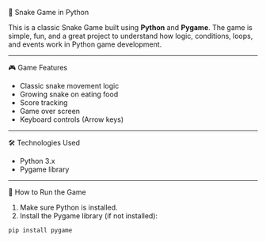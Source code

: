  🐍 Snake Game in Python

This is a classic Snake Game built using **Python** and **Pygame**. The game is simple, fun, and a great project to understand how logic, conditions, loops, and events work in Python game development.

---

🎮 Game Features

- Classic snake movement logic
- Growing snake on eating food
- Score tracking
- Game over screen
- Keyboard controls (Arrow keys)

---

 🛠️ Technologies Used

- Python 3.x
- Pygame library

---

🚀 How to Run the Game

1. Make sure Python is installed.
2. Install the Pygame library (if not installed):

```bash
pip install pygame
